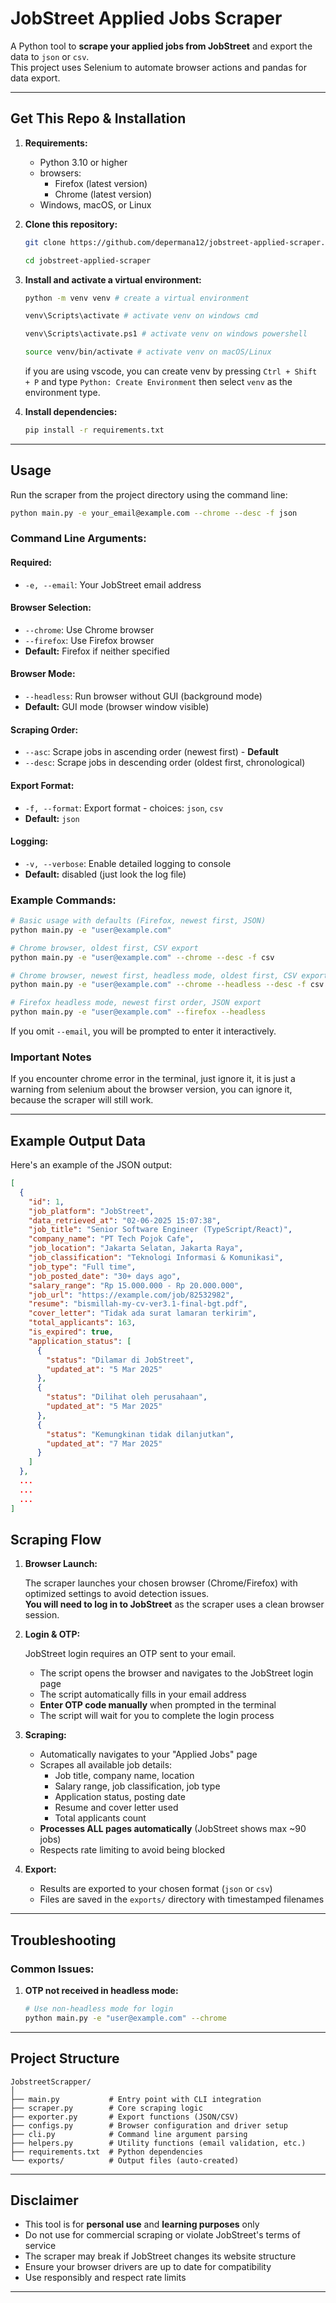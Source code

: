 # JobStreet Applied Jobs Scraper

A Python tool to **scrape your applied jobs from JobStreet** and export the data to `json` or `csv`.  
This project uses Selenium to automate browser actions and pandas for data export.

---

## Get This Repo & Installation

1. **Requirements:**

   - Python 3.10 or higher
   - browsers:
     - Firefox (latest version)
     - Chrome (latest version)
   - Windows, macOS, or Linux

2. **Clone this repository:**

   ```sh
   git clone https://github.com/depermana12/jobstreet-applied-scraper.git

   cd jobstreet-applied-scraper
   ```

3. **Install and activate a virtual environment:**

   ```sh
   python -m venv venv # create a virtual environment

   venv\Scripts\activate # activate venv on windows cmd

   venv\Scripts\activate.ps1 # activate venv on windows powershell

   source venv/bin/activate # activate venv on macOS/Linux
   ```

   if you are using vscode, you can create venv by pressing `Ctrl + Shift + P` and type `Python: Create Environment` then select `venv` as the environment type.

4. **Install dependencies:**

   ```sh
   pip install -r requirements.txt
   ```

---

## Usage

Run the scraper from the project directory using the command line:

```sh
python main.py -e your_email@example.com --chrome --desc -f json
```

### **Command Line Arguments:**

#### **Required:**

- `-e, --email`: Your JobStreet email address

#### **Browser Selection:**

- `--chrome`: Use Chrome browser
- `--firefox`: Use Firefox browser
- **Default:** Firefox if neither specified

#### **Browser Mode:**

- `--headless`: Run browser without GUI (background mode)
- **Default:** GUI mode (browser window visible)

#### **Scraping Order:**

- `--asc`: Scrape jobs in ascending order (newest first) - **Default**
- `--desc`: Scrape jobs in descending order (oldest first, chronological)

#### **Export Format:**

- `-f, --format`: Export format - choices: `json`, `csv`
- **Default:** `json`

#### **Logging:**

- `-v, --verbose`: Enable detailed logging to console
- **Default:** disabled (just look the log file)

### **Example Commands:**

```sh
# Basic usage with defaults (Firefox, newest first, JSON)
python main.py -e "user@example.com"

# Chrome browser, oldest first, CSV export
python main.py -e "user@example.com" --chrome --desc -f csv

# Chrome browser, newest first, headless mode, oldest first, CSV export
python main.py -e "user@example.com" --chrome --headless --desc -f csv

# Firefox headless mode, newest first order, JSON export
python main.py -e "user@example.com" --firefox --headless
```

If you omit `--email`, you will be prompted to enter it interactively.

### Important Notes

If you encounter chrome error in the terminal, just ignore it, it is just a warning from selenium about the browser version, you can ignore it, because the scraper will still work.

---

## Example Output Data

Here's an example of the JSON output:

```json
[
  {
    "id": 1,
    "job_platform": "JobStreet",
    "data_retrieved_at": "02-06-2025 15:07:38",
    "job_title": "Senior Software Engineer (TypeScript/React)",
    "company_name": "PT Tech Pojok Cafe",
    "job_location": "Jakarta Selatan, Jakarta Raya",
    "job_classification": "Teknologi Informasi & Komunikasi",
    "job_type": "Full time",
    "job_posted_date": "30+ days ago",
    "salary_range": "Rp 15.000.000 - Rp 20.000.000",
    "job_url": "https://example.com/job/82532982",
    "resume": "bismillah-my-cv-ver3.1-final-bgt.pdf",
    "cover_letter": "Tidak ada surat lamaran terkirim",
    "total_applicants": 163,
    "is_expired": true,
    "application_status": [
      {
        "status": "Dilamar di JobStreet",
        "updated_at": "5 Mar 2025"
      },
      {
        "status": "Dilihat oleh perusahaan",
        "updated_at": "5 Mar 2025"
      },
      {
        "status": "Kemungkinan tidak dilanjutkan",
        "updated_at": "7 Mar 2025"
      }
    ]
  },
  ...
  ...
  ...
]
```

## Scraping Flow

1. **Browser Launch:**

   The scraper launches your chosen browser (Chrome/Firefox) with optimized settings to avoid detection issues.  
   **You will need to log in to JobStreet** as the scraper uses a clean browser session.

2. **Login & OTP:**

   JobStreet login requires an OTP sent to your email.

   - The script opens the browser and navigates to the JobStreet login page
   - The script automatically fills in your email address
   - **Enter OTP code manually** when prompted in the terminal
   - The script will wait for you to complete the login process

3. **Scraping:**

   - Automatically navigates to your "Applied Jobs" page
   - Scrapes all available job details:
     - Job title, company name, location
     - Salary range, job classification, job type
     - Application status, posting date
     - Resume and cover letter used
     - Total applicants count
   - **Processes ALL pages automatically** (JobStreet shows max ~90 jobs)
   - Respects rate limiting to avoid being blocked

4. **Export:**
   - Results are exported to your chosen format (`json` or `csv`)
   - Files are saved in the `exports/` directory with timestamped filenames

---

## Troubleshooting

### **Common Issues:**

1. **OTP not received in headless mode:**

   ```sh
   # Use non-headless mode for login
   python main.py -e "user@example.com" --chrome
   ```

---

## Project Structure

```
JobstreetScrapper/
│
├── main.py           # Entry point with CLI integration
├── scraper.py        # Core scraping logic
├── exporter.py       # Export functions (JSON/CSV)
├── configs.py        # Browser configuration and driver setup
├── cli.py            # Command line argument parsing
├── helpers.py        # Utility functions (email validation, etc.)
├── requirements.txt  # Python dependencies
└── exports/          # Output files (auto-created)
```

---

## Disclaimer

- This tool is for **personal use** and **learning purposes** only
- Do not use for commercial scraping or violate JobStreet's terms of service
- The scraper may break if JobStreet changes its website structure
- Ensure your browser drivers are up to date for compatibility
- Use responsibly and respect rate limits

---
